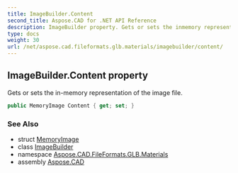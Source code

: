 ```yaml
---
title: ImageBuilder.Content
second_title: Aspose.CAD for .NET API Reference
description: ImageBuilder property. Gets or sets the inmemory representation of the image file
type: docs
weight: 30
url: /net/aspose.cad.fileformats.glb.materials/imagebuilder/content/
---
```

## ImageBuilder.Content property

Gets or sets the in-memory representation of the image file.

```csharp
public MemoryImage Content { get; set; }
```

### See Also

* struct [MemoryImage](../../../aspose.cad.fileformats.glb.memory/memoryimage/)
* class [ImageBuilder](../)
* namespace [Aspose.CAD.FileFormats.GLB.Materials](../../imagebuilder/)
* assembly [Aspose.CAD](../../../)


